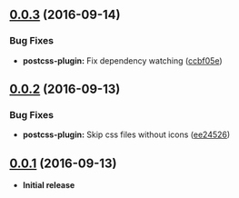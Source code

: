 <a name="0.0.3"></a>
## [0.0.3](https://github.com/jantimon/iconfont-webpack-plugin/compare/v0.0.2...v0.0.3) (2016-09-14)


### Bug Fixes

* **postcss-plugin:** Fix dependency watching ([ccbf05e](https://github.com/jantimon/iconfont-webpack-plugin/commit/ccbf05e))


<a name="0.0.2"></a>
## [0.0.2](https://github.com/jantimon/iconfont-webpack-plugin/compare/v0.0.1...v0.0.2) (2016-09-13)


### Bug Fixes

* **postcss-plugin:** Skip css files without icons ([ee24526](https://github.com/jantimon/iconfont-webpack-plugin/commit/ee24526))


<a name="0.0.1"></a>
## [0.0.1](https://github.com/jantimon/iconfont-webpack-plugin/releases/tag/v0.0.1) (2016-09-13)


* **Initial release**